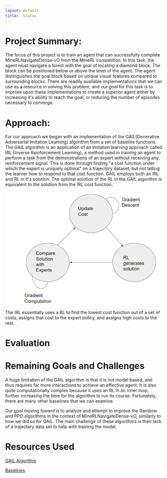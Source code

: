```yaml
---
layout: default
title:  Status
---
```


# Project Summary:
The focus of this project is to train an agent that can successfully complete MineRLNavigateDense-vO from the MineRL competition. In this task, the agent must navigate a forest with the goal of locating a diamond block. The block can be positioned below or above the level of the agent. The agent distinguishes the goal block based on unique visual features compared to surrounding blocks. There are readily available implementations that we can use as a resource in solving this problem, and our goal for this task is to improve upon these implementations to create a superior agent either by increasing it's ability to reach the goal, or reducing the number of episodes necessary to converge. 

# Approach:
For our approach we began with an implementation of the GAIL(Generative Adversarial Imitation Learning) algorithm from a set of baseline functions. The GAIL algorithm is an application of an imitation learning approach called IRL (Inverse Reinforcement Learning), a method used in training an agent to perform a task from the demonstrations of an expert without receiving any reinforcement signal. This is done through finding "a cost function under which the expert is uniquely optimal" on a trajectory dataset, but not telling the learner how to respond to that cost function. GAIL employs both an IRL and RL in it's solution. The optimal solution of the RL in the GAIL algorithm is equivalent to the solution from the IRL cost function. 

![Image](images/IRL.PNG)

The IRL essentially uses a RL to find the lowest cost function out of a set of costs, assigns that cost to the expert policy, and assigns high costs to the rest.  

# Evaluation

# Remaining Goals and Challenges
A huge limitation of the GAIL algorithm is that it is not model based, and thus requires far more interactions to achieve an effective agent. It is also quite computationally complex because it uses an RL in an inner loop, further increasing the time for the algorithm to run its course. Fortunately, there are many other baselines that we can examine. 

Our goal moving foward is to analyze and attempt to improve the Rainbow and PPO algorithms in the context of MineRLNavigateDense-vO, similarly to how we did so for GAIL. The main challenge of these algorithms is their lack of a trajectory data set to help with training the model. 

# Resources Used

[GAIL Algorithm](https://arxiv.org/pdf/1606.03476.pdf)

[Baselines](https://github.com/minerllabs/baselines/tree/master/general/chainerrl#getting-started).
